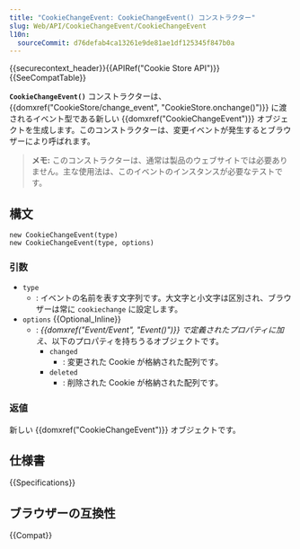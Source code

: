 ```yaml
---
title: "CookieChangeEvent: CookieChangeEvent() コンストラクター"
slug: Web/API/CookieChangeEvent/CookieChangeEvent
l10n:
  sourceCommit: d76defab4ca13261e9de81ae1df125345f847b0a
---
```


{{securecontext_header}}{{APIRef("Cookie Store API")}}{{SeeCompatTable}}

**`CookieChangeEvent()`** コンストラクターは、{{domxref("CookieStore/change_event", "CookieStore.onchange()")}} に渡されるイベント型である新しい {{domxref("CookieChangeEvent")}} オブジェクトを生成します。このコンストラクターは、変更イベントが発生するとブラウザーにより呼ばれます。

> **メモ:** このコンストラクターは、通常は製品のウェブサイトでは必要ありません。主な使用法は、このイベントのインスタンスが必要なテストです。

## 構文

```js-nolint
new CookieChangeEvent(type)
new CookieChangeEvent(type, options)
```

### 引数

- `type`
  - : イベントの名前を表す文字列です。大文字と小文字は区別され、ブラウザーは常に `cookiechange` に設定します。
- `options` {{Optional_Inline}}
  - : _{{domxref("Event/Event", "Event()")}} で定義されたプロパティに加え_、以下のプロパティを持ちうるオブジェクトです。
    - `changed`
      - : 変更された Cookie が格納された配列です。
    - `deleted`
      - : 削除された Cookie が格納された配列です。

### 返値

新しい {{domxref("CookieChangeEvent")}} オブジェクトです。

## 仕様書

{{Specifications}}

## ブラウザーの互換性

{{Compat}}
